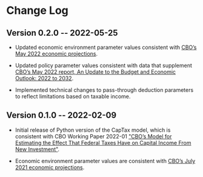 # Change Log

## Version 0.2.0 -- 2022-05-25
* Updated economic environment parameter values consistent with [CBO’s May 2022 economic projections](https://www.cbo.gov/data/budget-economic-data#4).

* Updated policy parameter values consistent with data that supplement [CBO’s May 2022 report, An Update to the Budget and Economic Outlook: 2022 to 2032](https://www.cbo.gov/data/budget-economic-data#10).

* Implemented technical changes to pass-through deduction parameters to reflect limitations based on taxable income.

## Version 0.1.0 -- 2022-02-09
* Initial release of Python version of the CapTax model, which is consistent with CBO Working Paper 2022-01 ["CBO’s Model for Estimating the Effect That Federal Taxes Have on Capital Income From New Investment"](https://www.cbo.gov/publication/57429).

* Economic environment parameter values are consistent with [CBO’s July 2021 economic projections](https://www.cbo.gov/data/budget-economic-data#4).